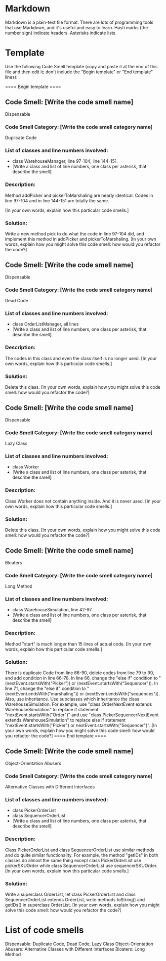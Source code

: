 # Markdown

Markdown is a plain-text file format. There are lots of programming tools that use Markdown, and it's useful and
easy to learn. Hash marks (the number sign) indicate headers. Asterisks indicate lists.

# Template

Use the following Code Smell template (copy and paste it at the end of this file and then edit it; don't include the "Begin template" or "End template" lines):

==== Begin template ====
## Code Smell: [Write the code smell name]
Dispensable
### Code Smell Category: [Write the code smell category name]
Duplicate Code
### List of classes and line numbers involved:
* class WarehouseManager, line 97-104, line 144-151.
* [Write a class and list of line numbers, one class per asterisk, that describe the smell]

### Description:
Method addPicker and pickerToMarshaling are nearly identical. Codes in line 97-104 and in line 144-151 are totally the 
same.

[In your own words, explain how this particular code smells.]

### Solution:
Write a new method pick to do what the code in line 97-104 did, and implement this method in addPicker and 
pickerToMarshaling.
[In your own words, explain how you might solve this code smell:
how would you refactor the code?]

## Code Smell: [Write the code smell name]
Dispensable
### Code Smell Category: [Write the code smell category name]
Dead Code
### List of classes and line numbers involved:
* class OrderListManager, all lines
* [Write a class and list of line numbers, one class per asterisk, that describe the smell]

### Description:
The codes in this class and even the class itself is no longer used.
[In your own words, explain how this particular code smells.]

### Solution:
Delete this class.
[In your own words, explain how you might solve this code smell:
how would you refactor the code?]

## Code Smell: [Write the code smell name]
Dispensable
### Code Smell Category: [Write the code smell category name]
Lazy Class
### List of classes and line numbers involved:
* class Worker
* [Write a class and list of line numbers, one class per asterisk, that describe the smell]

### Description:
Class Worker does not contain anything inside. And it is never used.
[In your own words, explain how this particular code smells.]

### Solution:
Delete this class.
[In your own words, explain how you might solve this code smell:
how would you refactor the code?]

## Code Smell: [Write the code smell name]
Bloaters
### Code Smell Category: [Write the code smell category name]
Long Method
### List of classes and line numbers involved:
* class WarehouseSimulation, line 42-97.
* [Write a class and list of line numbers, one class per asterisk, that describe the smell]

### Description:
Method "start" is much longer than 15 lines of actual code.
[In your own words, explain how this particular code smells.]

### Solution:
There is duplicate Code from line 66-90, delete codes from line 79 to 90, and add condition in line 66-78. In line 66, 
change the "else if" condition to "(nextEvent.startsWith("Picker")) or (nextEvent.startsWith("Sequencer")). In line 71, 
change the "else if" condition to "(nextEvent.endsWith("marshaling")) or (nextEvent.endsWith("sequences")).
Also, use inheritance. Use subclasses which inheritance the class WarehouseSimulation. For example, use "class 
OrderNextEvent extends WarehouseSimulation" to replace if statement "nextEvent.startsWith("Order")" and use "class 
PickerSequencerNextEvent extends WarehouseSimulation" to replace else if statement "nextEvent.startsWith("Picker") or 
nextEvent.startsWith("Sequencer")".
[In your own words, explain how you might solve this code smell:
how would you refactor the code?]
==== End template ====

## Code Smell: [Write the code smell name]
Object-Orientation Abusers
### Code Smell Category: [Write the code smell category name]
Alternative Classes with Different Interfaces
### List of classes and line numbers involved:
* class PickerOrderList
* class SequencerOrderList
* [Write a class and list of line numbers, one class per asterisk, that describe the smell]

### Description:
Class PickerOrderList and class SequencerOrderList use similar methods and do quite similar functionality.
For example, the method "getIDs" in both classes do almost the same thing except class PickerOrderList use 
pickerSKUOrder while class SequencerOrderList use sequencerSKUOrder. 
[In your own words, explain how this particular code smells.]

### Solution:
Write a superclass OrderList, let class PickerOrderList and class SequencerOrderList extends OrderList, write 
methods toString() and getIDs() in superclass OrderList.
[In your own words, explain how you might solve this code smell:
how would you refactor the code?]
# List of code smells
Dispensable: Duplicate Code, Dead Code, Lazy Class
Object-Orientation Abusers: Alternative Classes with Different Interfaces
Bloaters: Long Method
